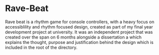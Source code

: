 # Rave-Beat
Rave beat is a rhythm game for console controllers, with a heavy focus on accessiblility and rhythm focused design, created as part of my final year development project at university.
It was an independent project that was created over the span on 6 months alongside a dissertation a which explains the thought, purpose and justification behind the design which is included in the root of the directory.



